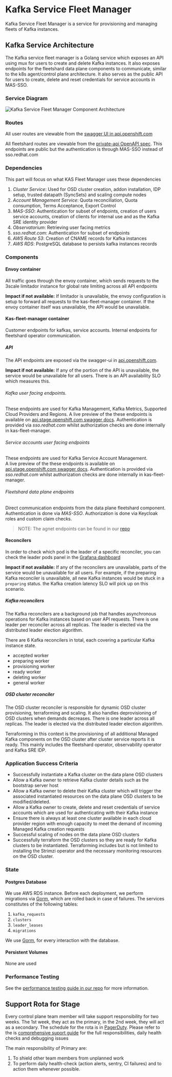 # Kafka Service Fleet Manager

Kafka Service Fleet Manager is a service for provisioning and managing fleets of Kafka instances. 


## Kafka Service Architecture
The Kafka service fleet manager is a Golang service which exposes an API using mux for users to create and delete Kafka instances. It also exposes endpoints for the fleetshard data plane components to communicate, similar to the k8s agent/control plane architecture. It also serves as the public API for users to create, delete and reset credentials for service accounts in MAS-SSO.

### Service Diagram
![Kafka Service Fleet Manager Component Architecture](https://gitlab.cee.redhat.com/service/kas-fleet-manager/-/raw/main/docs/images/kas-fleet-manager-component-architecture.png)

### Routes
All user routes are viewable from the [swagger UI in api.openshift.com](https://api.openshift.com/?urls.primaryName=kafka%20service%20fleet%20manager%20service)

All fleetshard routes are viewable from the [private-api OpenAPI spec](https://gitlab.cee.redhat.com/service/kas-fleet-manager/-/blob/main/openapi/kas-fleet-manager-private.yaml). This endpoints are public but the authentication is through MAS-SSO instead of sso.redhat.com
### Dependencies

This part will focus on what KAS Fleet Manager uses these dependencies
1. *Cluster Service*: 
   Used for OSD cluster creation, addon installation, IDP setup, trusted datapath (SyncSets) and scaling compute nodes
2. *Account Management Service*: 
   Quota reconciliation, Quota consumption, Terms Acceptance, Export Control
3. *MAS-SSO*: 
   Authentication for subset of endpoints, creation of users service accounts, creation of clients for internal use and as the Kafka SRE identity provider
4. *Observatorium*: 
   Retrieving user facing metrics
5. *sso.redhat.com*:
   Authentication for subset of endpoints
6. *AWS Route 53*:
   Creation of CNAME records for Kafka instances
7. *AWS RDS*:
   PostgreSQL database to persists kafka instances records    



### Components 
#### Envoy container
All traffic goes through the envoy container, which sends requests to the 3scale limitador instance for global rate limiting across all API endpoints

**Impact if not available:**
If limitador is unavailable, the envoy configuration is setup to forward all requests to the kas-fleet-manager container. If the envoy container itself was unavailable, the API would be unavailable.

#### Kas-fleet-manager container
Customer endpoints for kafkas, service accounts. Internal endpoints for fleetshard operator communication. 

##### API
The API endpoints are exposed via the swagger-ui in [api.openshift.com](https://api.openshift.com/?urls.primaryName=kafka%20service%20fleet%20manager%20service).

**Impact if not available:**
If any of the portion of the API is unavailable, the service would be unavailable for all users. There is an API availability SLO which measures this.

###### Kafka user facing endpoints. 

These endpoints are used for Kafka Management, Kafka Metrics, Supported Cloud Providers and Regions. 
A live preview of the these endpoints is available on [api.stage.openshift.com swagger docs](https://api.openshift.com/?urls.primaryName=kafka%20service%20fleet%20manager%20service).
Authentication is provided via *sso.redhat.com* whilst authorization checks are done internally in kas-fleet-manager.

###### Service accounts user facing endpoints

These endpoints are used for Kafka Service Account Management.  
A live preview of the these endpoints is available on [api.stage.openshift.com swagger docs](https://api.openshift.com/?urls.primaryName=kafka%20service%20fleet%20manager%20service).
Authentication is provided via *sso.redhat.com* whilst authorization checks are done internally in kas-fleet-manager.

###### Fleetshard data plane endpoints

Direct communication endpoints from the data plane fleetshard component. 
Authentication is done via *MAS-SSO*. Authorization is done via Keycloak roles and custom claim checks. 
>NOTE: The agnet endpoints can be found in our [repo](https://gitlab.cee.redhat.com/service/kas-fleet-manager/-/blob/main/openapi/kas-fleet-manager-private.yaml) 

#### Reconcilers
In order to check which pod is the leader of a specific reconciler, you can check the leader pods panel in the [Grafana dashboard](https://grafana.app-sre.devshift.net/d/z1CmsruDn/kas-fleet-manager-metrics?orgId=1&var-datasource=app-sre-prod-04-prometheus&var-consoleurl=https:%2F%2Fconsole-openshift-console.apps.app-sre-prod-04.i5h0.p1.openshiftapps.com)

**Impact if not available:**
If any of the reconcilers are unavailable, parts of the service would be unavailable for all users. For example, if the preparing Kafka reconciler is unavailable, all new Kafka instances would be stuck in a `preparing` status. the Kafka creation latency SLO will pick up on this scenario.
##### Kafka reconcilers

The Kafka reconcilers are a background job that handles asynchronous operations for Kafka instances based on user API requests.
There is one leader per reconciler across all replicas. The leader is elected via the distributed leader election algorithm. 

There are 6 Kafka reconcilers in total, each covering a particular Kafka instance state.
- accepted worker
- preparing worker
- provisioning worker
- ready worker
- deleting worker
- general worker

##### OSD cluster reconciler
The OSD cluster reconciler is responsible for dynamic OSD cluster provisioning, terraforming and scaling. 
It also handles deprovisioning of OSD clusters when demands decreases.
There is one leader across all replicas. The leader is elected via the distributed leader election algorithm. 

Terraforming in this context is the provisioning of all additional Managed Kafka components on the OSD cluster after cluster service reports it is ready. This mainly includes the fleetshard operator, observability operator and Kafka SRE IDP.

### Application Success Criteria
- Successfully instantiate a Kafka cluster on the data plane OSD clusters
- Allow a Kafka owner to retrieve Kafka cluster details such as the bootstrap server host
- Allow a Kafka owner to delete their Kafka cluster which will trigger the associated instantiated resources on the data plane OSD clusters to be modified/deleted.
- Allow a Kafka owner to create, delete and reset credentials of service accounts which are used for authenticating with their Kafka instance
- Ensure there is always at least one cluster available in each cloud provider region with enough capacity to meet the demand of incoming Managed Kafka creation requests
- Successful scaling of nodes on the data plane OSD clusters
- Successfully terraform the OSD clusters so they are ready for Kafka clusters to be instantiated. Terraforming includes but is not limited to installing the Strimzi operator and the necessary monitoring resources on the OSD cluster.

### State
#### Postgres Database 
We use AWS RDS instance. Before each deployment, we perform migrations via [Gorm](https://gorm.io/), which are rolled back in case of failures. 
The services constitutes of the following tables:
1. `kafka_requests`
2. `clusters`
3. `leader_leases`
4. `migrations`

We use [Gorm](https://gorm.io/), for every interaction with the database.

#### Persistent Volumes
None are used
### Performance Testing

See the [performance testing guide in our repo](https://gitlab.cee.redhat.com/service/kas-fleet-manager/-/blob/main/test/performance/README.md) for more information.

## Support Rota for Stage

Every control plane team member will take support responsibility for two weeks. The 1st week, they act as the primary, in the 2nd week, they will act as a secondary. The schedule for the rota is in [PagerDuty](https://redhat.pagerduty.com/teams/P7FY0UF). Please refer to the is [comprehensive suport guide](https://docs.google.com/document/d/1xklhSgyWZKcxv2_PV2KIhreIpAtnGnoXS-3D_nXs6xA/edit#) for the full responsibilities, daily health checks and debugging issues

The main responsibility of Primary are: 
1. To shield other team members from unplanned work
2. To perform daily health-check (action alerts, sentry, CI failures) and to action them whenever possible.
